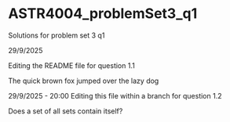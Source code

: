 # ASTR4004_problemSet3_q1
Solutions for problem set 3 q1

29/9/2025

Editing the README file for question 1.1

The quick brown fox jumped over the lazy dog


29/9/2025 - 20:00
Editing this file within a branch for question 1.2

Does a set of all sets contain itself?

